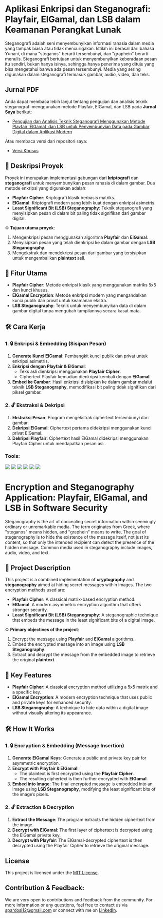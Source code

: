 # Aplikasi Enkripsi dan Steganografi: Playfair, ElGamal, dan LSB dalam Keamanan Perangkat Lunak
Steganografi adalah seni menyembunyikan informasi rahasia dalam media yang tampak 
biasa atau tidak mencurigakan. Istilah ini berasal dari bahasa Yunani, di mana "steganos" 
berarti tersembunyi, dan "graphein" berarti menulis. Steganografi bertujuan untuk 
menyembunyikan keberadaan pesan itu sendiri, bukan hanya isinya, sehingga hanya 
penerima yang dituju yang bisa mengetahui bahwa ada pesan tersembunyi. Media yang 
sering digunakan dalam steganografi termasuk gambar, audio, video, dan teks.

## Jurnal PDF

Anda dapat membaca lebih lanjut tentang pengujian dan analisis teknik steganografi menggunakan metode Playfair, ElGamal, dan LSB pada **Jurnal Saya** berikut:

- [Pengujian dan Analisis Teknik Steganografi Menggunakan Metode Playfair, ElGamal, dan LSB untuk Penyembunyian Data pada Gambar Digital dalam Aplikasi Modern](https://github.com/sionpardosi/Pengembangan-Aplikasi-Enkripsi-dan-Steganografi-Playfair-ElGamal-dan-LSB/blob/main/Pengujian%20dan%20Analisis%20Teknik%20Steganografi%20Menggunakan%20Metode%20Playfair%2C%20ElGamal%2C%20dan%20LSB%20untuk%20Penyembunyian%20Data%20pada%20Gambar%20Digital%20dalam%20Aplikasi%20Modern.pdf)

Atau membaca versi dari repositori saya:

- [Versi Khusus](https://github.com/sionpardosi/Pengembangan-Aplikasi-Enkripsi-dan-Steganografi-Playfair-ElGamal-dan-LSB/blob/36c39a2722f7d4bb7db6a0a747bc9561c7435fc4/Pengujian%20dan%20Analisis%20Teknik%20Steganografi%20Menggunakan%20Metode%20Playfair%2C%20ElGamal%2C%20dan%20LSB%20untuk%20Penyembunyian%20Data%20pada%20Gambar%20Digital%20dalam%20Aplikasi%20Modern.pdf)


## 📜 Deskripsi Proyek
Proyek ini merupakan implementasi gabungan dari **kriptografi** dan **steganografi** untuk menyembunyikan pesan rahasia di dalam gambar. Dua metode enkripsi yang digunakan adalah:
- **Playfair Cipher**: Kriptografi klasik berbasis matriks.
- **ElGamal**: Kriptografi modern yang lebih kuat dengan enkripsi asimetris.
- **Least Significant Bit (LSB) Steganography**: Teknik steganografi yang menyisipkan pesan di dalam bit paling tidak signifikan dari gambar digital.

⚙️ **Tujuan utama proyek**:
1. Mengenkripsi pesan menggunakan algoritma **Playfair** dan **ElGamal**.
2. Menyisipkan pesan yang telah dienkripsi ke dalam gambar dengan **LSB Steganography**.
3. Mengekstrak dan mendekripsi pesan dari gambar yang tersisipkan untuk mengembalikan **plaintext** asli.

## 🚀 Fitur Utama
- **Playfair Cipher**: Metode enkripsi klasik yang menggunakan matriks 5x5 dan kunci khusus.
- **ElGamal Encryption**: Metode enkripsi modern yang mengandalkan kunci publik dan privat untuk keamanan ekstra.
- **LSB Steganography**: Teknik untuk menyembunyikan data di dalam gambar digital tanpa mengubah tampilannya secara kasat mata.

## 🛠️ Cara Kerja

### 1. 🔒 Enkripsi & Embedding (Sisipan Pesan)
1. **Generate Kunci ElGamal**: Pembangkit kunci publik dan privat untuk enkripsi asimetris.
2. **Enkripsi dengan Playfair & ElGamal**: 
   - Teks asli dienkripsi menggunakan **Playfair Cipher**.
   - Ciphertext Playfair kemudian dienkripsi kembali dengan **ElGamal**.
3. **Embed ke Gambar**: Hasil enkripsi disisipkan ke dalam gambar melalui teknik **LSB Steganography**, memodifikasi bit paling tidak signifikan dari piksel gambar.

### 2. 🔓 Ekstraksi & Dekripsi
1. **Ekstraksi Pesan**: Program mengekstrak ciphertext tersembunyi dari gambar.
2. **Dekripsi ElGamal**: Ciphertext pertama didekripsi menggunakan kunci privat ElGamal.
3. **Dekripsi Playfair**: Ciphertext hasil ElGamal didekripsi menggunakan Playfair Cipher untuk mendapatkan pesan asli.

### <summary><strong>Tools:</strong></summary>
<p>
    <img src="https://img.shields.io/badge/Code-C%23-blue?logo=csharp" />
    <img src="https://img.shields.io/badge/Algorithm-Playfair%20Cipher-orange?logo=csharp" />
    <img src="https://img.shields.io/badge/Algorithm-ElGamal-red?logo=csharp" />
    <img src="https://img.shields.io/badge/Technique-LSB%20Steganography-green?logo=csharp" />
    <img src="https://img.shields.io/badge/Editor-Visual%20Studio-blue?logo=visualstudio" />
    <img src="https://img.shields.io/badge/Library-NET%20Framework-orange?logo=dotnet" />
</p>

# Encryption and Steganography Application: Playfair, ElGamal, and LSB in Software Security

Steganography is the art of concealing secret information within seemingly ordinary or unremarkable media. The term originates from Greek, where "steganos" means hidden, and "graphein" means to write. The goal of steganography is to hide the existence of the message itself, not just its content, so that only the intended recipient can detect the presence of the hidden message. Common media used in steganography include images, audio, video, and text.

## 📜 Project Description
This project is a combined implementation of **cryptography** and **steganography** aimed at hiding secret messages within images. The two encryption methods used are:
- **Playfair Cipher**: A classical matrix-based encryption method.
- **ElGamal**: A modern asymmetric encryption algorithm that offers stronger security.
- **Least Significant Bit (LSB) Steganography**: A steganographic technique that embeds the message in the least significant bits of a digital image.

⚙️ **Primary objectives of the project**:
1. Encrypt the message using **Playfair** and **ElGamal** algorithms.
2. Embed the encrypted message into an image using **LSB Steganography**.
3. Extract and decrypt the message from the embedded image to retrieve the original **plaintext**.

## 🚀 Key Features
- **Playfair Cipher**: A classical encryption method utilizing a 5x5 matrix and a specific key.
- **ElGamal Encryption**: A modern encryption technique that uses public and private keys for enhanced security.
- **LSB Steganography**: A technique to hide data within a digital image without visually altering its appearance.

## 🛠️ How It Works

### 1. 🔒 Encryption & Embedding (Message Insertion)
1. **Generate ElGamal Keys**: Generate a public and private key pair for asymmetric encryption.
2. **Encrypt with Playfair & ElGamal**: 
   - The plaintext is first encrypted using the **Playfair Cipher**.
   - The resulting ciphertext is then further encrypted with **ElGamal**.
3. **Embed into Image**: The final encrypted message is embedded into an image using **LSB Steganography**, modifying the least significant bits of the image’s pixels.

### 2. 🔓 Extraction & Decryption
1. **Extract the Message**: The program extracts the hidden ciphertext from the image.
2. **Decrypt with ElGamal**: The first layer of ciphertext is decrypted using the ElGamal private key.
3. **Decrypt with Playfair**: The ElGamal-decrypted ciphertext is then decrypted using the Playfair Cipher to retrieve the original message.


## License

This project is licensed under the [MIT License](LICENSE).

## Contribution & Feedback:
We are very open to contributions and feedback from the community. For more information or any questions, feel free to contact us via [spardosi12@gmail.com](mailto:spardosi12@gmail.com) or connect with me on [LinkedIn](https://www.linkedin.com/in/sion-pardosi-961607254/).


